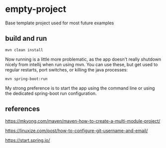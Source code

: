# empty-project
Base template project used for most future examples

## build and run
```$xslt
mvn clean install
```
Now running is a little more problematic, as the app doesn't really 
    shutdown nicely from intellij when run using mvn. You can use these, 
    but get used to regular restarts, port switches, or killing the java 
    processes:
```$xslt
mvn spring-boot:run
```
My strong preference is to start the app using the command line or using the
    dedicated spring-boot run configuration.
## references
https://mkyong.com/maven/maven-how-to-create-a-multi-module-project/

https://linuxize.com/post/how-to-configure-git-username-and-email/

https://start.spring.io/